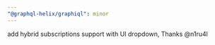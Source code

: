 ```yaml
---
"@graphql-helix/graphiql": minor
---
```


add hybrid subscriptions support with UI dropdown, Thanks @n1ru4l
